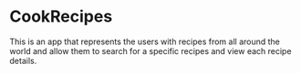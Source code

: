 # CookRecipes

This is an app that represents the users with recipes from all around the world and allow them to search for a specific recipes and view each recipe details.
